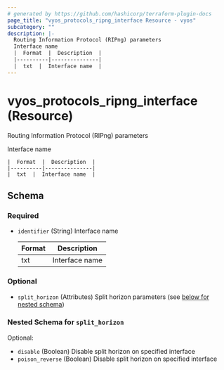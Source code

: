 ```yaml
---
# generated by https://github.com/hashicorp/terraform-plugin-docs
page_title: "vyos_protocols_ripng_interface Resource - vyos"
subcategory: ""
description: |-
  Routing Information Protocol (RIPng) parameters
  Interface name
  |  Format  |  Description  |
  |----------|---------------|
  |  txt  |  Interface name  |
---
```


# vyos_protocols_ripng_interface (Resource)

Routing Information Protocol (RIPng) parameters

Interface name

    |  Format  |  Description  |
    |----------|---------------|
    |  txt  |  Interface name  |



<!-- schema generated by tfplugindocs -->
## Schema

### Required

- `identifier` (String) Interface name

    |  Format  |  Description  |
    |----------|---------------|
    |  txt  |  Interface name  |

### Optional

- `split_horizon` (Attributes) Split horizon parameters (see [below for nested schema](#nestedatt--split_horizon))

<a id="nestedatt--split_horizon"></a>
### Nested Schema for `split_horizon`

Optional:

- `disable` (Boolean) Disable split horizon on specified interface
- `poison_reverse` (Boolean) Disable split horizon on specified interface
